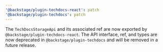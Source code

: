 ```yaml
---
'@backstage/plugin-techdocs-react': patch
'@backstage/plugin-techdocs': patch
---
```


The `TechDocsStorageApi` and its associated ref are now exported by `@backstage/plugin-techdocs-react`. The API interface, ref, and types are now deprecated in `@backstage/plugin-techdocs` and will be removed in a future release.
